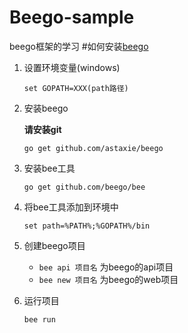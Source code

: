 # Beego-sample
beego框架的学习
#如何安装[beego](https://beego.me/quickstart)

1. 设置环境变量(windows)
    
   `set GOPATH=XXX(path路径)`

2. 安装beego
 
   **请安装git**
 
    `go get github.com/astaxie/beego`

3. 安装bee工具
  
    `go get github.com/beego/bee`

4. 将bee工具添加到环境中
    
    `set path=%PATH%;%GOPATH%/bin`

5. 创建beego项目
  
    + `bee api 项目名` 为beego的api项目
    + `bee new 项目名` 为beego的web项目

6. 运行项目
 
     `bee run `